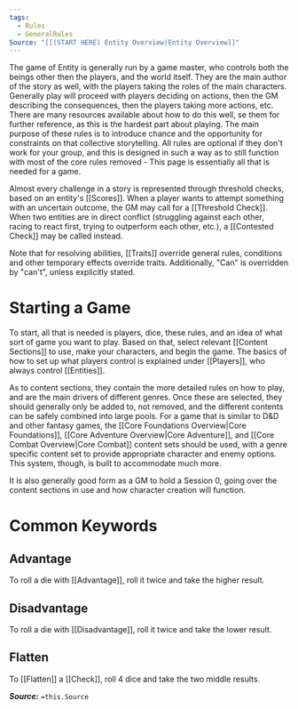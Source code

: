 ```yaml
---
tags:
  - Rules
  - GeneralRules
Source: "[[(START HERE) Entity Overview|Entity Overview]]"
---
```

The game of Entity is generally run by a game master, who controls both the beings other then the players, and the world itself. They are the main author of the story as well, with the players taking the roles of the main characters. Generally play will proceed with players deciding on actions, then the GM describing the consequences, then the players taking more actions, etc. There are many resources available about how to do this well, se them for further reference, as this is the hardest part about playing. The main purpose of these rules is to introduce chance and the opportunity for constraints on that collective storytelling. All rules are optional if they don't work for your group, and this is designed in such a way as to still function with most of the core rules removed - This page is essentially all that is needed for a game.

Almost every challenge in a story is represented through threshold checks, based on an entity's [[Scores]]. When a player wants to attempt something with an uncertain outcome, the GM may call for a [[Threshold Check]]. When two entities are in direct conflict (struggling against each other, racing to react first, trying to outperform each other, etc.), a [[Contested Check]] may be called instead. 

Note that for resolving abilities, [[Traits]] override general rules, conditions and other temporary effects override traits. Additionally, "Can" is overridden by "can't", unless explicitly stated.
# Starting a Game
To start, all that is needed is players, dice, these rules, and an idea of what sort of game you want to play. Based on that, select relevant [[Content Sections]] to use, make your characters, and begin the game. The basics of how to set up what players control is explained under [[Players]], who always control [[Entities]].

As to content sections, they contain the more detailed rules on how to play, and are the main drivers of different genres. Once these are selected, they should generally only be added to, not removed, and the different contents can be safely combined into large pools. For a game that is similar to D&D and other fantasy games, the [[Core Foundations Overview|Core Foundations]], [[Core Adventure Overview|Core Adventure]], and [[Core Combat Overview|Core Combat]] content sets should be used, with a genre specific content set to provide appropriate character and enemy options. This system, though, is built to accommodate much more.

It is also generally good form as a GM to hold a Session 0, going over the content sections in use and how character creation will function.
# Common Keywords
## Advantage
To roll a die with [[Advantage]], roll it twice and take the higher result.
## Disadvantage
To roll a die with [[Disadvantage]], roll it twice and take the lower result.
## Flatten
To [[Flatten]] a [[Check]], roll 4 dice and take the two middle results.

***Source:*** `=this.Source`